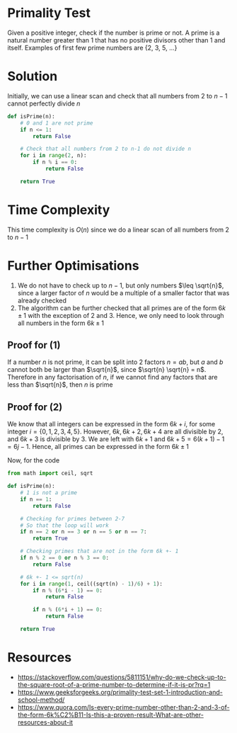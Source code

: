 # Primality Test

Given a positive integer, check if the number is prime or not. A prime is a natural number greater than 1 that has no positive divisors other than 1 and itself. Examples of first few prime numbers are {2, 3, 5, ...}

# Solution

Initially, we can use a linear scan and check that all numbers from $2$ to $n-1$ cannot perfectly divide $n$

```python
def isPrime(n):
    # 0 and 1 are not prime
    if n <= 1:
        return False

    # Check that all numbers from 2 to n-1 do not divide n
    for i in range(2, n):
        if n % i == 0:
            return False

    return True
```

# Time Complexity

This time complexity is $O(n)$ since we do a linear scan of all numbers from $2$ to $n-1$

# Further Optimisations

1. We do not have to check up to $n-1$, but only numbers $\leq \sqrt{n}$, since a larger factor of $n$ would be a multiple of a smaller factor that was already checked
2. The algorithm can be further checked that all primes are of the form $6k \pm 1$ with the exception of 2 and 3. Hence, we only need to look through all numbers in the form $6k \pm 1$

## Proof for (1)

If a number $n$ is not prime, it can be split into 2 factors $n = ab$, but $a$ and $b$ cannot both be larger than $\sqrt{n}$, since $\sqrt{n} \sqrt{n} = n$. Therefore in any factorisation of $n$, if we cannot find any factors that are less than $\sqrt{n}$, then $n$ is prime

## Proof for (2)

We know that all integers can be expressed in the form $6k + i$, for some integer $i = \{0, 1, 2, 3, 4, 5\}$. However, $6k, 6k + 2, 6k + 4$ are all divisible by 2, and $6k + 3$ is divisible by 3. We are left with $6k + 1$ and $6k + 5 = 6(k + 1) - 1 = 6j - 1$. Hence, all primes can be expressed in the form $6k \pm 1$

Now, for the code

```python
from math import ceil, sqrt

def isPrime(n):
    # 1 is not a prime
    if n == 1:
        return False

    # Checking for primes between 2-7
    # So that the loop will work
    if n == 2 or n == 3 or n == 5 or n == 7:
        return True

    # Checking primes that are not in the form 6k +- 1
    if n % 2 == 0 or n % 3 == 0:
        return False

    # 6k +- 1 <= sqrt(n)
    for i in range(1, ceil((sqrt(n) - 1)/6) + 1):
        if n % (6*i - 1) == 0:
            return False

        if n % (6*i + 1) == 0:
            return False

    return True
```

# Resources

-   https://stackoverflow.com/questions/5811151/why-do-we-check-up-to-the-square-root-of-a-prime-number-to-determine-if-it-is-pr?rq=1
-   https://www.geeksforgeeks.org/primality-test-set-1-introduction-and-school-method/
-   https://www.quora.com/Is-every-prime-number-other-than-2-and-3-of-the-form-6k%C2%B11-Is-this-a-proven-result-What-are-other-resources-about-it
